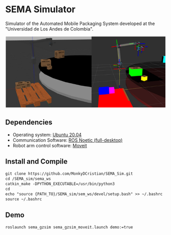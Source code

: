 # SEMA Simulator
Simulator of the Automated Mobile Packaging System developed at the "Universidad de Los Andes de Colombia".

![Alt text](/imgs/gzsim_rviz_view.png)

## Dependencies

* Operating system: [Ubuntu 20.04](https://releases.ubuntu.com/focal/)
* Communication Software: [ROS Noetic (full-desktop)](http://wiki.ros.org/noetic/Installation/Ubuntu)
* Robot arm control software: [Moveit](https://ros-planning.github.io/moveit_tutorials/doc/getting_started/getting_started.html)

## Install and Compile
```
git clone https://github.com/MonkyDCristian/SEMA_Sim.git
cd /SEMA_sim/sema_ws
catkin_make -DPYTHON_EXECUTABLE=/usr/bin/python3
cd
echo "source {PATH_TO}/SEMA_sim/sem_ws/devel/setup.bash" >> ~/.bashrc
source ~/.bashrc
```
## Demo 
```
roslaunch sema_gzsim sema_gzsim_moveit.launch demo:=true
```
